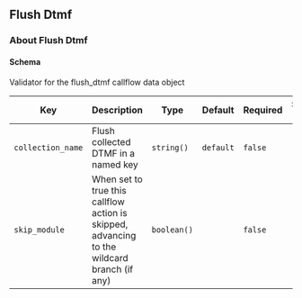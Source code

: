 ## Flush Dtmf

### About Flush Dtmf

#### Schema

Validator for the flush_dtmf callflow data object



Key | Description | Type | Default | Required | Support Level
--- | ----------- | ---- | ------- | -------- | -------------
`collection_name` | Flush collected DTMF in a named key | `string()` | `default` | `false` |  
`skip_module` | When set to true this callflow action is skipped, advancing to the wildcard branch (if any) | `boolean()` |   | `false` |  



